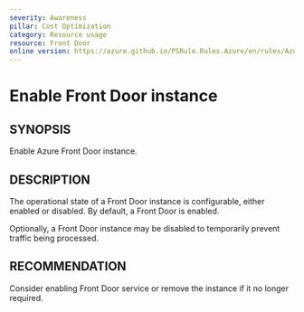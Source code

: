 ```yaml
---
severity: Awareness
pillar: Cost Optimization
category: Resource usage
resource: Front Door
online version: https://azure.github.io/PSRule.Rules.Azure/en/rules/Azure.FrontDoor.State/
---
```


# Enable Front Door instance

## SYNOPSIS

Enable Azure Front Door instance.

## DESCRIPTION

The operational state of a Front Door instance is configurable, either enabled or disabled.
By default, a Front Door is enabled.

Optionally, a Front Door instance may be disabled to temporarily prevent traffic being processed.

## RECOMMENDATION

Consider enabling Front Door service or remove the instance if it no longer required.
